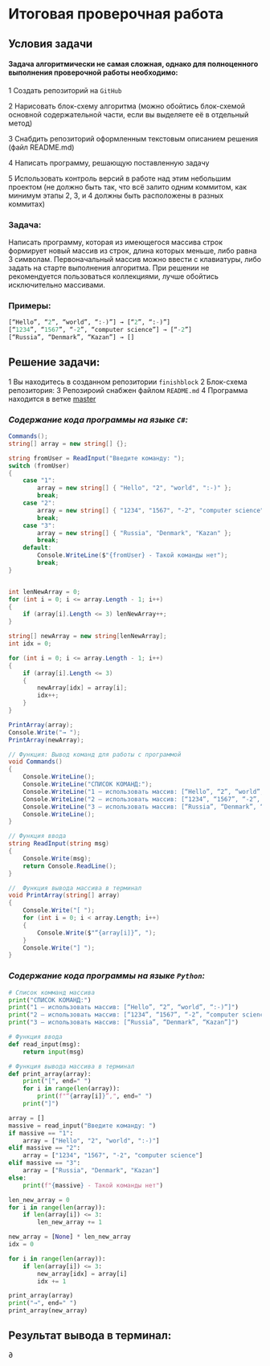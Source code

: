 # Итоговая проверочная работа
## Условия задачи
#### Задача алгоритмически не самая сложная, однако для полноценного выполнения проверочной работы необходимо:

1 Создать репозиторий на `GitHub`

2 Нарисовать блок-схему алгоритма (можно обойтись блок-схемой основной содержательной части, если вы выделяете её в отдельный метод)

3 Снабдить репозиторий оформленным текстовым описанием решения (файл README.md)

4 Написать программу, решающую поставленную задачу

5 Использовать контроль версий в работе над этим небольшим проектом (не должно быть так, что всё залито одним коммитом, как минимум этапы 2, 3, и 4 должны быть расположены в разных коммитах)

### Задача:

Написать программу, которая из имеющегося массива строк формирует новый массив из строк, длина которых меньше, либо равна 3 символам. Первоначальный массив можно ввести с клавиатуры, либо задать на старте выполнения алгоритма. При решении не рекомендуется пользоваться коллекциями, лучше обойтись исключительно массивами.

### Примеры:
```py
[“Hello”, “2”, “world”, “:-)”] → [“2”, “:-)”]
[“1234”, “1567”, “-2”, “computer science”] → [“-2”]
[“Russia”, “Denmark”, “Kazan”] → []
```

## Решение задачи:
1 Вы находитесь в созданном репозитории ```finishblock```
2 Блок-схема репозитория: 
3 Репозироий снабжен файлом ```README.md```
4 Программа находится в ветке [master](http)

### ***Содержание кода программы на языке `C#`:***
```c#
Commands();
string[] array = new string[] {};

string fromUser = ReadInput("Введите команду: ");
switch (fromUser)
{
    case "1":
        array = new string[] { "Hello", "2", "world", ":-)" };
        break;
    case "2":
        array = new string[] { "1234", "1567", "-2", "computer science" };
        break;
    case "3":
        array = new string[] { "Russia", "Denmark", "Kazan" };
        break;
    default:
        Console.WriteLine($"{fromUser} - Такой команды нет");
        break;
}


int lenNewArray = 0;
for (int i = 0; i <= array.Length - 1; i++)
{
    if (array[i].Length <= 3) lenNewArray++;
}

string[] newArray = new string[lenNewArray];
int idx = 0;

for (int i = 0; i <= array.Length - 1; i++)
{
    if (array[i].Length <= 3)
    {
        newArray[idx] = array[i];
        idx++;
    }
}

PrintArray(array);
Console.Write("→ ");
PrintArray(newArray);

// Функция: Вывод команд для работы с программой
void Commands()
{
    Console.WriteLine();
    Console.WriteLine("СПИСОК КОМАНД:");
    Console.WriteLine("1 – использовать массив: [“Hello”, “2”, “world”, “:-)”]");
    Console.WriteLine("2 – использовать массив: [“1234”, “1567”, “-2”, “computer science”]");
    Console.WriteLine("3 – использовать массив: [“Russia”, “Denmark”, “Kazan”]");
    Console.WriteLine();
}

// Функция ввода
string ReadInput(string msg)
{
    Console.Write(msg);
    return Console.ReadLine();
}

//  Функция вывода массива в терминал
void PrintArray(string[] array)
{
    Console.Write("[ ");
    for (int i = 0; i < array.Length; i++)
    {
        Console.Write($"“{array[i]}”, ");
    }
    Console.Write("] ");
}
```

### ***Содержание кода программы на языке `Python`:***
```python
# Список комманд массива
print("СПИСОК КОМАНД:")
print("1 – использовать массив: [“Hello”, “2”, “world”, “:-)”]")
print("2 – использовать массив: [“1234”, “1567”, “-2”, “computer science”]")
print("3 – использовать массив: [“Russia”, “Denmark”, “Kazan”]")

# Функция ввода 
def read_input(msg):
    return input(msg)

# Функция вывода массива в терминал
def print_array(array):
    print("[", end=" ")
    for i in range(len(array)):
        print(f"“{array[i]}”,", end=" ")
    print("]")

array = []
massive = read_input("Введите команду: ")
if massive == "1":
    array = ["Hello", "2", "world", ":-)"]
elif massive == "2":
    array = ["1234", "1567", "-2", "computer science"]
elif massive == "3":
    array = ["Russia", "Denmark", "Kazan"]
else:
    print(f"{massive} - Такой команды нет")

len_new_array = 0
for i in range(len(array)):
    if len(array[i]) <= 3:
        len_new_array += 1

new_array = [None] * len_new_array
idx = 0

for i in range(len(array)):
    if len(array[i]) <= 3:
        new_array[idx] = array[i]
        idx += 1

print_array(array)
print("→", end=" ")
print_array(new_array)
```

## Результат вывода в терминал:
∂
